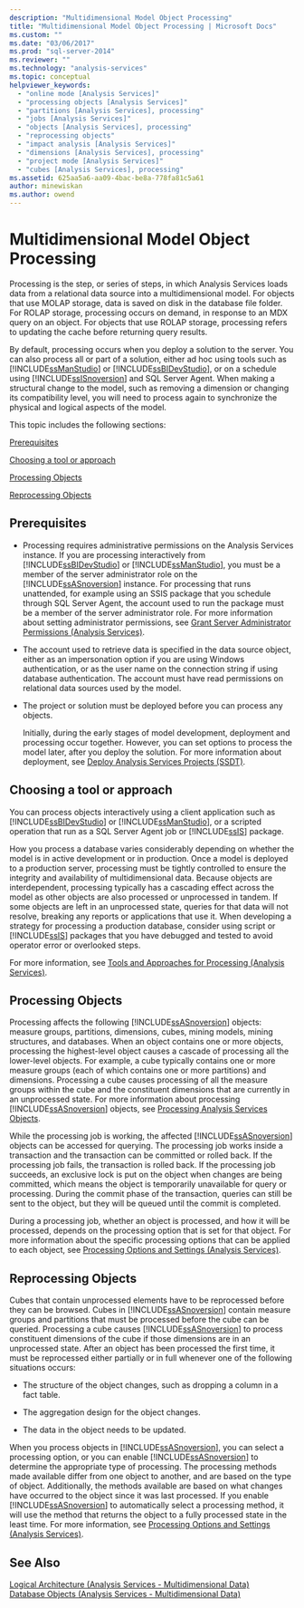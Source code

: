 ```yaml
---
description: "Multidimensional Model Object Processing"
title: "Multidimensional Model Object Processing | Microsoft Docs"
ms.custom: ""
ms.date: "03/06/2017"
ms.prod: "sql-server-2014"
ms.reviewer: ""
ms.technology: "analysis-services"
ms.topic: conceptual
helpviewer_keywords: 
  - "online mode [Analysis Services]"
  - "processing objects [Analysis Services]"
  - "partitions [Analysis Services], processing"
  - "jobs [Analysis Services]"
  - "objects [Analysis Services], processing"
  - "reprocessing objects"
  - "impact analysis [Analysis Services]"
  - "dimensions [Analysis Services], processing"
  - "project mode [Analysis Services]"
  - "cubes [Analysis Services], processing"
ms.assetid: 625aa5a6-aa09-4bac-be8a-778fa81c5a61
author: minewiskan
ms.author: owend
---
```

# Multidimensional Model Object Processing
  Processing is the step, or series of steps, in which Analysis Services loads data from a relational data source into a multidimensional model. For objects that use MOLAP storage, data is saved on disk in the database file folder. For ROLAP storage, processing occurs on demand, in response to an MDX query on an object. For objects that use ROLAP storage, processing refers to updating the cache before returning query results.  
  
 By default, processing occurs when you deploy a solution to the server. You can also process all or part of a solution, either ad hoc using tools such as [!INCLUDE[ssManStudio](../../includes/ssmanstudio-md.md)] or [!INCLUDE[ssBIDevStudio](../../includes/ssbidevstudio-md.md)], or on a schedule using [!INCLUDE[ssISnoversion](../../includes/ssisnoversion-md.md)] and SQL Server Agent. When making a structural change to the model, such as removing a dimension or changing its compatibility level, you will need to process again to synchronize the physical and logical aspects of the model.  
  
 This topic includes the following sections:  
  
 [Prerequisites](#bkmk_prereq)  
  
 [Choosing a tool or approach](#bkmk_tool)  
  
 [Processing Objects](#bkmk_proc)  
  
 [Reprocessing Objects](#bkmk_reproc)  
  
##  <a name="bkmk_prereq"></a> Prerequisites  
  
-   Processing requires administrative permissions on the Analysis Services instance. If you are processing interactively from [!INCLUDE[ssBIDevStudio](../../includes/ssbidevstudio-md.md)] or [!INCLUDE[ssManStudio](../../includes/ssmanstudio-md.md)], you must be a member of the server administrator role on the [!INCLUDE[ssASnoversion](../../includes/ssasnoversion-md.md)] instance. For processing that runs unattended, for example using an SSIS package that you schedule through SQL Server Agent, the account used to run the package must be a member of the server administrator role. For more information about setting administrator permissions, see [Grant Server Administrator Permissions &#40;Analysis Services&#41;](../instances/grant-server-admin-rights-to-an-analysis-services-instance.md).  
  
-   The account used to retrieve data is specified in the data source object, either as an impersonation option if you are using Windows authentication, or as the user name on the connection string if using database authentication. The account must have read permissions on relational data sources used by the model.  
  
-   The project or solution must be deployed before you can process any objects.  
  
     Initially, during the early stages of model development, deployment and processing occur together. However, you can set options to process the model later, after you deploy the solution. For more information about deployment, see [Deploy Analysis Services Projects &#40;SSDT&#41;](deploy-analysis-services-projects-ssdt.md).  
  
##  <a name="bkmk_tool"></a> Choosing a tool or approach  
 You can process objects interactively using a client application such as [!INCLUDE[ssBIDevStudio](../../includes/ssbidevstudio-md.md)] or [!INCLUDE[ssManStudio](../../includes/ssmanstudio-md.md)], or a scripted operation that run as a SQL Server Agent job or [!INCLUDE[ssIS](../../includes/ssis-md.md)] package.  
  
 How you process a database varies considerably depending on whether the model is in active development or in production. Once a model is deployed to a production server, processing must be tightly controlled to ensure the integrity and availability of multidimensional data. Because objects are interdependent, processing typically has a cascading effect across the model as other objects are also processed or unprocessed in tandem. If some objects are left in an unprocessed state, queries for that data will not resolve, breaking any reports or applications that use it. When developing a strategy for processing a production database, consider using script or [!INCLUDE[ssIS](../../includes/ssis-md.md)] packages that you have debugged and tested to avoid operator error or overlooked steps.  
  
 For more information, see [Tools and Approaches for Processing &#40;Analysis Services&#41;](tools-and-approaches-for-processing-analysis-services.md).  
  
##  <a name="bkmk_proc"></a> Processing Objects  
 Processing affects the following [!INCLUDE[ssASnoversion](../../includes/ssasnoversion-md.md)] objects: measure groups, partitions, dimensions, cubes, mining models, mining structures, and databases. When an object contains one or more objects, processing the highest-level object causes a cascade of processing all the lower-level objects. For example, a cube typically contains one or more measure groups (each of which contains one or more partitions) and dimensions. Processing a cube causes processing of all the measure groups within the cube and the constituent dimensions that are currently in an unprocessed state. For more information about processing [!INCLUDE[ssASnoversion](../../includes/ssasnoversion-md.md)] objects, see [Processing Analysis Services Objects](processing-analysis-services-objects.md).  
  
 While the processing job is working, the affected [!INCLUDE[ssASnoversion](../../includes/ssasnoversion-md.md)] objects can be accessed for querying. The processing job works inside a transaction and the transaction can be committed or rolled back. If the processing job fails, the transaction is rolled back. If the processing job succeeds, an exclusive lock is put on the object when changes are being committed, which means the object is temporarily unavailable for query or processing. During the commit phase of the transaction, queries can still be sent to the object, but they will be queued until the commit is completed.  
  
 During a processing job, whether an object is processed, and how it will be processed, depends on the processing option that is set for that object. For more information about the specific processing options that can be applied to each object, see [Processing Options and Settings &#40;Analysis Services&#41;](processing-options-and-settings-analysis-services.md).  
  
##  <a name="bkmk_reproc"></a> Reprocessing Objects  
 Cubes that contain unprocessed elements have to be reprocessed before they can be browsed. Cubes in [!INCLUDE[ssASnoversion](../../includes/ssasnoversion-md.md)] contain measure groups and partitions that must be processed before the cube can be queried. Processing a cube causes [!INCLUDE[ssASnoversion](../../includes/ssasnoversion-md.md)] to process constituent dimensions of the cube if those dimensions are in an unprocessed state. After an object has been processed the first time, it must be reprocessed either partially or in full whenever one of the following situations occurs:  
  
-   The structure of the object changes, such as dropping a column in a fact table.  
  
-   The aggregation design for the object changes.  
  
-   The data in the object needs to be updated.  
  
 When you process objects in [!INCLUDE[ssASnoversion](../../includes/ssasnoversion-md.md)], you can select a processing option, or you can enable [!INCLUDE[ssASnoversion](../../includes/ssasnoversion-md.md)] to determine the appropriate type of processing. The processing methods made available differ from one object to another, and are based on the type of object. Additionally, the methods available are based on what changes have occurred to the object since it was last processed. If you enable [!INCLUDE[ssASnoversion](../../includes/ssasnoversion-md.md)] to automatically select a processing method, it will use the method that returns the object to a fully processed state in the least time. For more information, see [Processing Options and Settings &#40;Analysis Services&#41;](processing-options-and-settings-analysis-services.md).  
  
## See Also  
 [Logical Architecture &#40;Analysis Services - Multidimensional Data&#41;](olap-logical/understanding-microsoft-olap-logical-architecture.md)   
 [Database Objects &#40;Analysis Services - Multidimensional Data&#41;](olap-logical/database-objects-analysis-services-multidimensional-data.md)  
  
  
